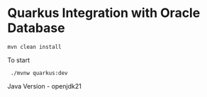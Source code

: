 # Quarkus Integration with Oracle Database
```aiignore
mvn clean install
```

To start
```aiignore
 ./mvnw quarkus:dev      

```

Java Version - openjdk21
